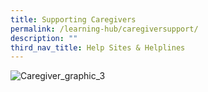 ```yaml
---
title: Supporting Caregivers
permalink: /learning-hub/caregiversupport/
description: ""
third_nav_title: Help Sites & Helplines
---
```

![Caregiver_graphic_3](https://www.moh.gov.sg/images/librariesprovider5/default-album/caregiver_graphic_3.jpg?sfvrsn=bcdc039c_0)
